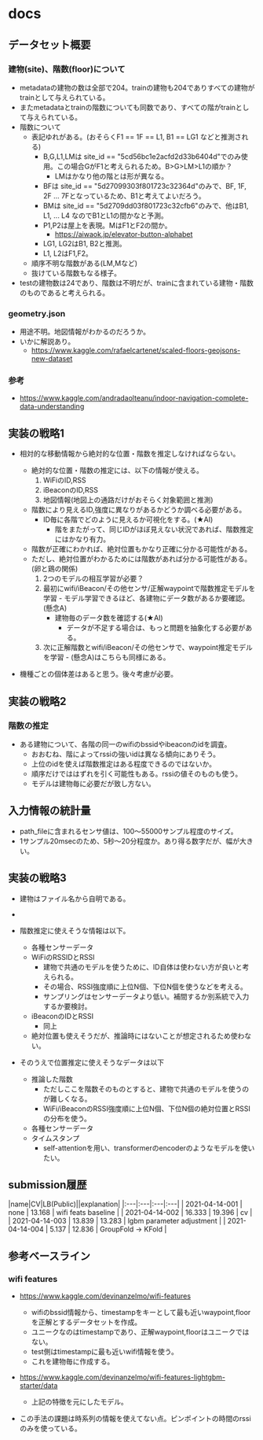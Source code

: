 # docs

## データセット概要

### 建物(site)、階数(floor)について

- metadataの建物の数は全部で204。trainの建物も204でありすべての建物がtrainとして与えられている。
- またmetadataとtrainの階数についても同数であり、すべての階がtrainとして与えられている。
- 階数について
  - 表記ゆれがある。(おそらくF1 == 1F == L1, B1 == LG1 などと推測される)
    - B,G,L1,LMは site_id == "5cd56bc1e2acfd2d33b6404d"でのみ使用。この場合GがF1と考えられるため。B>G>LM>L1の順か？
      - LMはかなり他の階とは形が異なる。
    - BFは site_id == "5d27099303f801723c32364d"のみで、BF, 1F, 2F ... 7Fとなっているため、B1と考えてよいだろう。
    - BMは site_id == "5d2709dd03f801723c32cfb6"のみで、他はB1, L1, ... L4 なのでB1とL1の間かなと予測。
    - P1,P2は屋上を表現。MはF1とF2の間か。
      - https://aiwaok.jp/elevator-button-alphabet
    - LG1, LG2はB1, B2と推測。
    - L1, L2はF1,F2。
  - 順序不明な階数がある(LM,Mなど)
  - 抜けている階数もなる様子。
- testの建物数は24であり、階数は不明だが、trainに含まれている建物・階数のものであると考えられる。

### geometry.json
- 用途不明。地図情報がわかるのだろうか。
- いかに解説あり。
  - https://www.kaggle.com/rafaelcartenet/scaled-floors-geojsons-new-dataset

### 参考
- https://www.kaggle.com/andradaolteanu/indoor-navigation-complete-data-understanding

## 実装の戦略1
- 相対的な移動情報から絶対的な位置・階数を推定しなければならない。
  - 絶対的な位置・階数の推定には、以下の情報が使える。
    1. WiFiのID,RSS
    2. iBeaconのID,RSS
    3. 地図情報(地図上の通路だけがおそらく対象範囲と推測)
  - 階数により見えるID,強度に異なりがあるかどうか調べる必要がある。
    - ID毎に各階でどのように見えるか可視化をする。(★AI)
      - 階をまたがって、同じIDがほぼ見えない状況であれば、階数推定にはかなり有力。
  - 階数が正確にわかれば、絶対位置もかなり正確に分かる可能性がある。
  - ただし、絶対位置がわかるためには階数があれば分かる可能性がある。(卵と鶏の関係)
    1. 2つのモデルの相互学習が必要？
      1. 最初にwifi/iBeacon/その他センサ/正解waypointで階数推定モデルを学習
        - モデル学習できるほど、各建物にデータ数があるか要確認。(懸念A)
          - 建物毎のデータ数を確認する(★AI)
            - データが不足する場合は、もっと問題を抽象化する必要がある。
      2. 次に正解階数とwifi/iBeacon/その他センサで、waypoint推定モデルを学習
        - (懸念A)はこちらも同様にある。

- 機種ごとの個体差はあると思う。後々考慮が必要。

## 実装の戦略2
### 階数の推定

- ある建物について、各階の同一のwifiのbssidやibeaconのidを調査。
  - おおむね、階によってrssiの強いidは異なる傾向にありそう。
  - 上位のidを使えば階数推定はある程度できるのではないか。
  - 順序だけでははずれを引く可能性もある。rssiの値そのものも使う。
  - モデルは建物毎に必要だが致し方ない。

## 入力情報の統計量
- path_fileに含まれるセンサ値は、100～55000サンプル程度のサイズ。
- 1サンプル20msecのため、5秒～20分程度か。あり得る数字だが、幅が大きい。


## 実装の戦略3

- 建物はファイル名から自明である。
- 
- 階数推定に使えそうな情報は以下。
  - 各種センサーデータ
  - WiFiのRSSIDとRSSI
    - 建物で共通のモデルを使うために、ID自体は使わない方が良いと考えられる。
    - その場合、RSSI強度順に上位N個、下位N個を使うなどを考える。
    - サンプリングはセンサーデータより低い。補間するか別系統で入力するか要検討。
  - iBeaconのIDとRSSI
    - 同上
  - 絶対位置も使えそうだが、推論時にはないことが想定されるため使わない。
 
- そのうえで位置推定に使えそうなデータは以下
  - 推論した階数
    - ただしここを階数そのものとすると、建物で共通のモデルを使うのが難しくなる。
    - WiFi/iBeaconのRSSI強度順に上位N個、下位N個の絶対位置とRSSIの分布を使う。
  - 各種センサーデータ
  - タイムスタンプ
    - self-attentionを用い、transformerのencoderのようなモデルを使いたい。

## submission履歴

|name|CV|LB(Public)||explanation|
|:---|:---|:---|:---|
| 2021-04-14-001 | none   | 13.168 | wifi feats baseline |
| 2021-04-14-002 | 16.333 | 19.396 | cv |
| 2021-04-14-003 | 13.839 | 13.283 | lgbm parameter adjustment |
| 2021-04-14-004 |  5.137 | 12.836 | GroupFold -> KFold |

## 参考ベースライン

### wifi features

- https://www.kaggle.com/devinanzelmo/wifi-features
  - wifiのbssid情報から、timestampをキーとして最も近いwaypoint,floorを正解とするデータセットを作成。
  - ユニークなのはtimestampであり、正解waypoint,floorはユニークではない。
  - test側はtimestampに最も近いwifi情報を使う。
  - これを建物毎に作成する。

- https://www.kaggle.com/devinanzelmo/wifi-features-lightgbm-starter/data
  - 上記の特徴を元にしたモデル。

- この手法の課題は時系列の情報を使えてない点。ピンポイントの時間のrssiのみを使っている。
